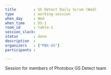 ```yaml
---
title        : GS Detect Daily Scrum (Wed)
type         : working-session
when_day     : Wed
when_time    : DS-1
room_id      : table-1
session_slack:
status       : done
description  :
organizers   : ["PBX-GS"]
participants :

---
```


Session for members of Photobox GS Detect team

